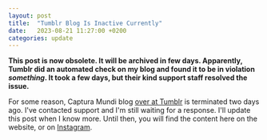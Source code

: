 ```yaml
---
layout: post
title:  "Tumblr Blog Is Inactive Currently"
date:   2023-08-21 11:27:00 +0200
categories: update
---
```


**This post is now obsolete. It will be archived in few days. Apparently, Tumblr did an automated check on my blog and found it to be in violation *something*. It took a few days, but their kind support staff resolved the issue.**

For some reason, Captura Mundi blog [over at Tumblr](https://capturamundi.blog) is terminated two days ago. I've contacted support and I'm still waiting for a response. I'll update this post when I know more. Until then, you will find the content here on the website, or on [Instagram](https://www.instagram.com/capturamundi/).
